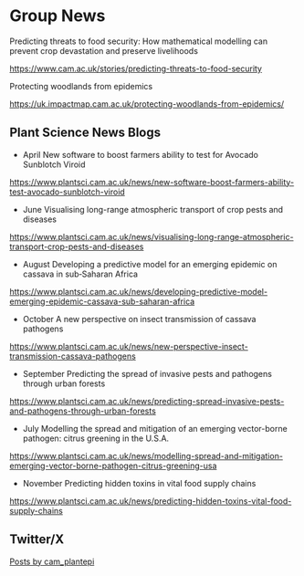 # Group News

Predicting threats to food security: How mathematical modelling can prevent crop devastation and preserve livelihoods

<https://www.cam.ac.uk/stories/predicting-threats-to-food-security>

Protecting woodlands from epidemics

<https://uk.impactmap.cam.ac.uk/protecting-woodlands-from-epidemics/>

## Plant Science News Blogs

- April  New software to boost farmers ability to test for Avocado Sunblotch Viroid 

<https://www.plantsci.cam.ac.uk/news/new-software-boost-farmers-ability-test-avocado-sunblotch-viroid>


- June  Visualising long-range atmospheric transport of crop pests and diseases

<https://www.plantsci.cam.ac.uk/news/visualising-long-range-atmospheric-transport-crop-pests-and-diseases>


- August  Developing a predictive model for an emerging epidemic on cassava in sub‑Saharan Africa

<https://www.plantsci.cam.ac.uk/news/developing-predictive-model-emerging-epidemic-cassava-sub-saharan-africa>


- October  A new perspective on insect transmission of cassava pathogens

<https://www.plantsci.cam.ac.uk/news/new-perspective-insect-transmission-cassava-pathogens>


- September  Predicting the spread of invasive pests and pathogens through urban forests

<https://www.plantsci.cam.ac.uk/news/predicting-spread-invasive-pests-and-pathogens-through-urban-forests>


- July  Modelling the spread and mitigation of an emerging vector-borne pathogen: citrus greening in the U.S.A.

<https://www.plantsci.cam.ac.uk/news/modelling-spread-and-mitigation-emerging-vector-borne-pathogen-citrus-greening-usa>


- November  Predicting hidden toxins in vital food supply chains

<https://www.plantsci.cam.ac.uk/news/predicting-hidden-toxins-vital-food-supply-chains>

## Twitter/X

<a class="twitter-timeline" href="https://twitter.com/cam_plantepi?ref_src=twsrc%5Etfw">Posts by cam_plantepi</a> <script async src="https://platform.twitter.com/widgets.js" charset="utf-8"></script>
